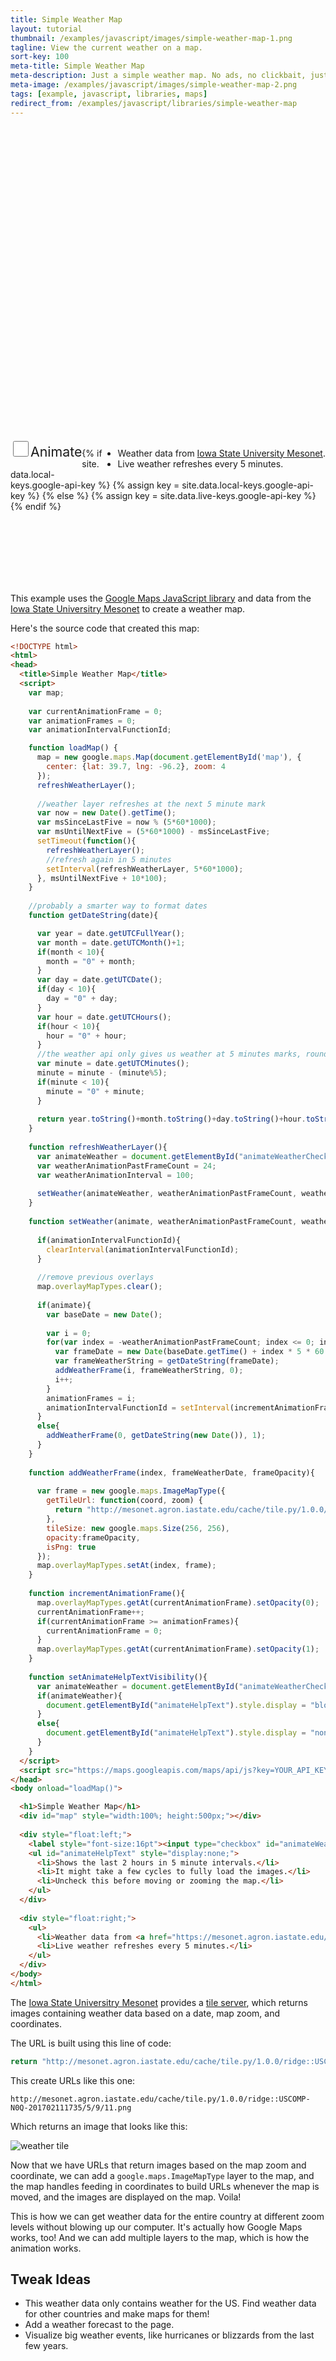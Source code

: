 ```yaml
---
title: Simple Weather Map
layout: tutorial
thumbnail: /examples/javascript/images/simple-weather-map-1.png
tagline: View the current weather on a map.
sort-key: 100
meta-title: Simple Weather Map
meta-description: Just a simple weather map. No ads, no clickbait, just a map.
meta-image: /examples/javascript/images/simple-weather-map-2.png
tags: [example, javascript, libraries, maps]
redirect_from: /examples/javascript/libraries/simple-weather-map
---
```


<div id="map" style="width:100%; height:500px;"></div>

<div style="float:left;">
  <label style="font-size:16pt"><input type="checkbox" id="animateWeatherCheckBox" onclick="refreshWeatherLayer(); setAnimateHelpTextVisibility();" style="width:25px; height:25px;">Animate</label>
  <ul id="animateHelpText" style="display:none;">
    <li>Shows the last 2 hours in 5 minute intervals.</li>
    <li>It might take a few cycles to fully load the images.</li>
    <li>Uncheck this before moving or zooming the map.</li>
  </ul>
</div>

<div style="float:right;">
  <ul>
    <li>Weather data from <a href="https://mesonet.agron.iastate.edu/ogc/">Iowa State University Mesonet</a>.</li>
    <li>Live weather refreshes every 5 minutes.</li>
  </ul>
</div>   

{% if site.data.local-keys.google-api-key %}
  {% assign key = site.data.local-keys.google-api-key %}
{% else %}
  {% assign key = site.data.live-keys.google-api-key %}
{% endif %}

<script src="https://maps.googleapis.com/maps/api/js?key={{key}}"></script>
<script>
  var map;

  var currentAnimationFrame = 0;
  var animationFrames = 0;
  var animationIntervalFunctionId;

  map = new google.maps.Map(document.getElementById('map'), {
    center: {lat: 39.7, lng: -96.2}, zoom: 4
  });
  refreshWeatherLayer();

  //weather layer refreshes at the next 5 minute mark
  var now = new Date().getTime();
  var msSinceLastFive = now % (5*60*1000);
  var msUntilNextFive = (5*60*1000) - msSinceLastFive;
  setTimeout(function(){
    refreshWeatherLayer();
    //refresh again in 5 minutes
    setInterval(refreshWeatherLayer, 5*60*1000);
  }, msUntilNextFive + 10*100);

  //probably a smarter way to format dates
  function getDateString(date){     

    var year = date.getUTCFullYear();
    var month = date.getUTCMonth()+1;
    if(month < 10){
      month = "0" + month;
    }
    var day = date.getUTCDate();
    if(day < 10){
      day = "0" + day;
    }
    var hour = date.getUTCHours();
    if(hour < 10){
      hour = "0" + hour;
    }
    //the weather api only gives us weather at 5 minutes marks, round down
    var minute = date.getUTCMinutes();
    minute = minute - (minute%5);
    if(minute < 10){
      minute = "0" + minute;
    }

    return year.toString()+month.toString()+day.toString()+hour.toString()+minute.toString();   
  }

  function refreshWeatherLayer(){
    var animateWeather = document.getElementById("animateWeatherCheckBox").checked;
    var weatherAnimationPastFrameCount = 24;
    var weatherAnimationInterval = 100;

    setWeather(animateWeather, weatherAnimationPastFrameCount, weatherAnimationInterval);
  }

  function setWeather(animate, weatherAnimationPastFrameCount, weatherAnimationInterval){

    if(animationIntervalFunctionId){
      clearInterval(animationIntervalFunctionId);        
    }

    //remove previous overlays
    map.overlayMapTypes.clear();
    if(animate){
      var baseDate = new Date();

      var i = 0;
      for(var index = -weatherAnimationPastFrameCount; index <= 0; index++){   
        var frameDate = new Date(baseDate.getTime() + index * 5 * 60 * 1000);
        var frameWeatherString = getDateString(frameDate);
        addWeatherFrame(i, frameWeatherString, 0);
        i++;
      }
      animationFrames = i;
      animationIntervalFunctionId = setInterval(incrementAnimationFrame, weatherAnimationInterval);
    }
    else{
      addWeatherFrame(0, getDateString(new Date()), 1);
    }
  }
     
  function addWeatherFrame(index, frameWeatherDate, frameOpacity){

    var frame = new google.maps.ImageMapType({
      getTileUrl: function(coord, zoom) {
        return "http://mesonet.agron.iastate.edu/cache/tile.py/1.0.0/ridge::USCOMP-N0Q-" + frameWeatherDate + "/" + zoom + "/" + coord.x + "/" + coord.y + ".png";
      },
      tileSize: new google.maps.Size(256, 256),
      opacity:frameOpacity,
      isPng: true
    });
    map.overlayMapTypes.setAt(index, frame);        
  }
     
  function incrementAnimationFrame(){
    map.overlayMapTypes.getAt(currentAnimationFrame).setOpacity(0);
    currentAnimationFrame++;
    if(currentAnimationFrame >= animationFrames){
      currentAnimationFrame = 0;
    }
    map.overlayMapTypes.getAt(currentAnimationFrame).setOpacity(1);
  }
    
  function setAnimateHelpTextVisibility(){
    var animateWeather = document.getElementById("animateWeatherCheckBox").checked;
    if(animateWeather){
      document.getElementById("animateHelpText").style.display = "block";
    }
    else{
      document.getElementById("animateHelpText").style.display = "none";
    }
  }
</script>

<br/><br/><br/><br/><br/><br/>

This example uses the [Google Maps JavaScript library](https://developers.google.com/maps/documentation/javascript/tutorial) and data from the [Iowa State Universitry Mesonet](https://mesonet.agron.iastate.edu/ogc/) to create a weather map.

Here's the source code that created this map:

```html
<!DOCTYPE html>
<html>
<head>
  <title>Simple Weather Map</title>
  <script>
    var map;
 
    var currentAnimationFrame = 0;
    var animationFrames = 0;
    var animationIntervalFunctionId;

    function loadMap() {
      map = new google.maps.Map(document.getElementById('map'), {
        center: {lat: 39.7, lng: -96.2}, zoom: 4
      });
      refreshWeatherLayer();
      
      //weather layer refreshes at the next 5 minute mark
      var now = new Date().getTime();
      var msSinceLastFive = now % (5*60*1000);
      var msUntilNextFive = (5*60*1000) - msSinceLastFive;
      setTimeout(function(){
        refreshWeatherLayer();
        //refresh again in 5 minutes
        setInterval(refreshWeatherLayer, 5*60*1000);
      }, msUntilNextFive + 10*100);
    }
    
    //probably a smarter way to format dates
    function getDateString(date){     

      var year = date.getUTCFullYear();
      var month = date.getUTCMonth()+1;
      if(month < 10){
        month = "0" + month;
      }
      var day = date.getUTCDate();
      if(day < 10){
        day = "0" + day;
      }
      var hour = date.getUTCHours();
      if(hour < 10){
        hour = "0" + hour;
      }
      //the weather api only gives us weather at 5 minutes marks, round down
      var minute = date.getUTCMinutes();
      minute = minute - (minute%5);
      if(minute < 10){
        minute = "0" + minute;
      }
         
      return year.toString()+month.toString()+day.toString()+hour.toString()+minute.toString();   
    }
     
    function refreshWeatherLayer(){
      var animateWeather = document.getElementById("animateWeatherCheckBox").checked;
      var weatherAnimationPastFrameCount = 24;
      var weatherAnimationInterval = 100;
    
      setWeather(animateWeather, weatherAnimationPastFrameCount, weatherAnimationInterval);
    }
     
    function setWeather(animate, weatherAnimationPastFrameCount, weatherAnimationInterval){
             
      if(animationIntervalFunctionId){
        clearInterval(animationIntervalFunctionId);        
      }
      
      //remove previous overlays
      map.overlayMapTypes.clear();
              
      if(animate){       
        var baseDate = new Date();
        
        var i = 0;
        for(var index = -weatherAnimationPastFrameCount; index <= 0; index++){   
          var frameDate = new Date(baseDate.getTime() + index * 5 * 60 * 1000);
          var frameWeatherString = getDateString(frameDate);
          addWeatherFrame(i, frameWeatherString, 0);
          i++;
        }
        animationFrames = i;
        animationIntervalFunctionId = setInterval(incrementAnimationFrame, weatherAnimationInterval);
      }
      else{
        addWeatherFrame(0, getDateString(new Date()), 1);
      }  
    }
     
    function addWeatherFrame(index, frameWeatherDate, frameOpacity){
                 
      var frame = new google.maps.ImageMapType({
        getTileUrl: function(coord, zoom) {
          return "http://mesonet.agron.iastate.edu/cache/tile.py/1.0.0/ridge::USCOMP-N0Q-" + frameWeatherDate + "/" + zoom + "/" + coord.x + "/" + coord.y + ".png";
        },
        tileSize: new google.maps.Size(256, 256),
        opacity:frameOpacity,
        isPng: true
      });
      map.overlayMapTypes.setAt(index, frame);        
    }
     
    function incrementAnimationFrame(){
      map.overlayMapTypes.getAt(currentAnimationFrame).setOpacity(0);
      currentAnimationFrame++;
      if(currentAnimationFrame >= animationFrames){
        currentAnimationFrame = 0;
      }
      map.overlayMapTypes.getAt(currentAnimationFrame).setOpacity(1);
    }
    
    function setAnimateHelpTextVisibility(){
      var animateWeather = document.getElementById("animateWeatherCheckBox").checked;
      if(animateWeather){
        document.getElementById("animateHelpText").style.display = "block";
      }
      else{
        document.getElementById("animateHelpText").style.display = "none";
      }
    }
  </script>
  <script src="https://maps.googleapis.com/maps/api/js?key=YOUR_API_KEY_HERE"></script>
</head>
<body onload="loadMap()">

  <h1>Simple Weather Map</h1>
  <div id="map" style="width:100%; height:500px;"></div>
        
  <div style="float:left;">
    <label style="font-size:16pt"><input type="checkbox" id="animateWeatherCheckBox" onclick="refreshWeatherLayer(); setAnimateHelpTextVisibility();" style="width:25px; height:25px;">Animate</label>
    <ul id="animateHelpText" style="display:none;">
      <li>Shows the last 2 hours in 5 minute intervals.</li>
      <li>It might take a few cycles to fully load the images.</li>
      <li>Uncheck this before moving or zooming the map.</li>
    </ul>
  </div>
  
  <div style="float:right;">
    <ul>
      <li>Weather data from <a href="https://mesonet.agron.iastate.edu/ogc/">Iowa State University Mesonet</a>.</li>
      <li>Live weather refreshes every 5 minutes.</li>
    </ul>
  </div>   
</body>
</html>
```

The [Iowa State Universitry Mesonet](https://mesonet.agron.iastate.edu/ogc/) provides a [tile server](https://en.wikipedia.org/wiki/Tile_Map_Service), which returns images containing weather data based on a date, map zoom, and coordinates.

The URL is built using this line of code:

```javascript
return "http://mesonet.agron.iastate.edu/cache/tile.py/1.0.0/ridge::USCOMP-N0Q-" + frameWeatherDate + "/" + zoom + "/" + coord.x + "/" + coord.y + ".png";
```

This create URLs like this one:

```
http://mesonet.agron.iastate.edu/cache/tile.py/1.0.0/ridge::USCOMP-N0Q-201702111735/5/9/11.png
```

Which returns an image that looks like this:

![weather tile](http://mesonet.agron.iastate.edu/cache/tile.py/1.0.0/ridge::USCOMP-N0Q-201702111735/5/9/11.png)

Now that we have URLs that return images based on the map zoom and coordinate, we can add a `google.maps.ImageMapType` layer to the map, and the map handles feeding in coordinates to build URLs whenever the map is moved, and the images are displayed on the map. Voila!

This is how we can get weather data for the entire country at different zoom levels without blowing up our computer. It's actually how Google Maps works, too! And we can add multiple layers to the map, which is how the animation works.

## Tweak Ideas

- This weather data only contains weather for the US. Find weather data for other countries and make maps for them!
- Add a weather forecast to the page.
- Visualize big weather events, like hurricanes or blizzards from the last few years.